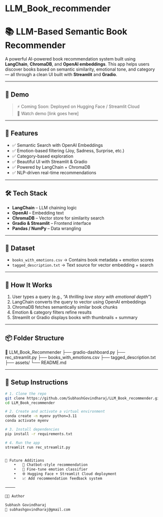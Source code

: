 # LLM_Book_recommender

# 📚 LLM-Based Semantic Book Recommender

A powerful AI-powered book recommendation system built using **LangChain**, **ChromaDB**, and **OpenAI embeddings**. This app helps users discover books based on semantic similarity, emotional tone, and category — all through a clean UI built with **Streamlit** and **Gradio**.

---

## 🚀 Demo

> ⚡ Coming Soon: Deployed on Hugging Face / Streamlit Cloud  
> 🎥 Watch demo [link goes here]

---

## 🧠 Features

- ✅ Semantic Search with OpenAI Embeddings  
- ✅ Emotion-based filtering (Joy, Sadness, Surprise, etc.)  
- ✅ Category-based exploration  
- ✅ Beautiful UI with Streamlit & Gradio  
- ✅ Powered by LangChain + ChromaDB  
- ✅ NLP-driven real-time recommendations

---

## 🛠️ Tech Stack

- **LangChain** – LLM chaining logic  
- **OpenAI** – Embedding text  
- **ChromaDB** – Vector store for similarity search  
- **Gradio & Streamlit** – Frontend interface  
- **Pandas / NumPy** – Data wrangling

---

## 📁 Dataset

- `books_with_emotions.csv` → Contains book metadata + emotion scores  
- `tagged_description.txt` → Text source for vector embedding + search

---

## 🧪 How It Works

1. User types a query (e.g., _“A thrilling love story with emotional depth”_)  
2. LangChain converts the query to vector using OpenAI embeddings  
3. ChromaDB fetches semantically similar book chunks  
4. Emotion & category filters refine results  
5. Streamlit or Gradio displays books with thumbnails + summary

---

## 📦 Folder Structure


📁 LLM_Book_Recommender
├── gradio-dashboard.py
├── rec_streamlit.py
├── books_with_emotions.csv
├── tagged_description.txt
├── assets/
└── README.md

---

## 🧰 Setup Instructions

```bash
# 1. Clone the repo
git clone https://github.com/SubhashGovindharaj/LLM_Book_recommender.git
cd LLM_Book_recommender

# 2. Create and activate a virtual environment
conda create -n myenv python=3.11
conda activate myenv

# 3. Install dependencies
pip install -r requirements.txt

# 4. Run the app
streamlit run rec_streamlit.py


🔮 Future Additions
	•	💬 Chatbot-style recommendation
	•	🧠 Fine-tune emotion classifier
	•	🌐 Hugging Face + Streamlit Cloud deployment
	•	📈 Add recommendation feedback system

⸻

👨‍💻 Author

Subhash Govindharaj
📧 subhashgovindharaj@gmail.com
